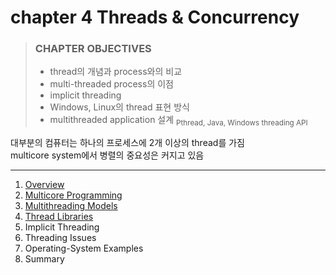 # chapter 4 Threads & Concurrency

> ### CHAPTER OBJECTIVES
>
> - thread의 개념과 process와의 비교
> - multi-threaded process의 이점
> - implicit threading
> - Windows, Linux의 thread 표현 방식
> - multithreaded application 설계 <sub>Pthread, Java, Windows threading API</sub>

대부분의 컴퓨터는 하나의 프로세스에 2개 이상의 thread를 가짐  
multicore system에서 병렬의 중요성은 커지고 있음

---

1. [Overview](1_Overview/README.md)
2. [Multicore Programming](2_Multicore_Programming/README.md)
3. [Multithreading Models](3_Multithreading_Models/README.md)
4. [Thread Libraries](4_Thread_Libraries/README.md)
5. Implicit Threading
6. Threading Issues
7. Operating-System Examples
8. Summary
